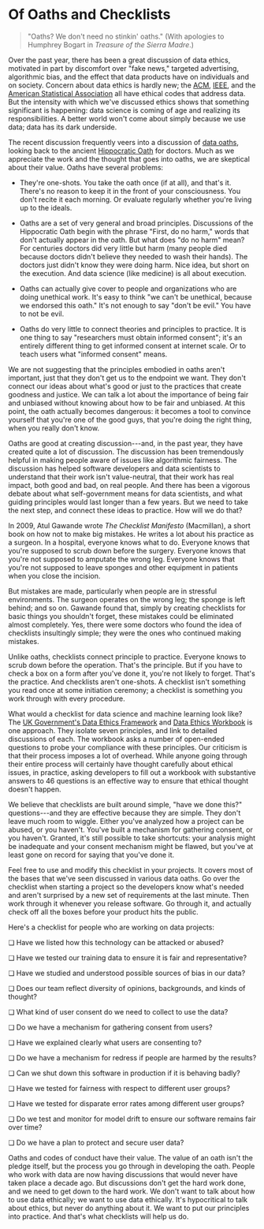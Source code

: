 Of Oaths and Checklists
=======================

> "Oaths? We don't need no stinkin' oaths." (With apologies to
> Humphrey Bogart in *Treasure of the Sierra Madre*.)

Over the past year, there has been a great discussion of data ethics,
motivated in part by discomfort over "fake news," targeted advertising,
algorithmic bias, and the effect that data products have on individuals
and on society. Concern about data ethics is hardly new; the
[ACM](http://ethics.acm.org/code-of-ethics),
[IEEE](https://www.ieee.org/about/compliance.html), and the [American
Statistical Association](http://bit.ly/2zWQAk0) all have ethical codes
that address data. But the intensity with which we've discussed ethics
shows that something significant is happening: data science is coming of
age and realizing its responsibilities. A better world won't come about
simply because we use data; data has its dark underside.

The recent discussion frequently veers into a discussion of [data
oaths](http://bit.ly/2zRvEe8), looking back to the ancient [Hippocratic
Oath](http://bit.ly/2A4QiYA) for doctors. Much as we appreciate the work
and the thought that goes into oaths, we are skeptical about their
value. Oaths have several problems:

-   They're one-shots. You take the oath once (if at all), and that's
    it. There's no reason to keep it in the front of your
    consciousness. You don't recite it each morning. Or evaluate
    regularly whether you're living up to the ideals.

-   Oaths are a set of very general and broad principles. Discussions of
    the Hippocratic Oath begin with the phrase "First, do no harm,"
    words that don't actually appear in the oath. But what does "do no
    harm" mean? For centuries doctors did very little but harm (many
    people died because doctors didn't believe they needed to wash their
    hands). The doctors just didn't know they were doing harm. Nice
    idea, but short on the execution. And data science (like medicine)
    is all about execution.

-   Oaths can actually give cover to people and organizations who are
    doing unethical work. It's easy to think "we can't be unethical,
    because we endorsed this oath." It's not enough to say "don't be
    evil." You have to not be evil.

-   Oaths do very little to connect theories and principles to practice.
    It is one thing to say "researchers must obtain informed consent";
    it's an entirely different thing to get informed consent at
    internet scale. Or to teach users what "informed consent" means.

We are not suggesting that the principles embodied in oaths aren't
important, just that they don't get us to the endpoint we want. They
don't connect our ideas about what's good or just to the practices
that create goodness and justice. We can talk a lot about the importance
of being fair and unbiased without knowing about how to be fair and
unbiased. At this point, the oath actually becomes dangerous: it becomes
a tool to convince yourself that you're one of the good guys, that
you're doing the right thing, when you really don't know.

Oaths are good at creating discussion---and, in the past year, they have
created quite a lot of discussion. The discussion has been tremendously
helpful in making people aware of issues like algorithmic fairness. The
discussion has helped software developers and data scientists to
understand that their work isn't value-neutral, that their work has real
impact, both good and bad, on real people. And there has been a vigorous
debate about what self-government means for data scientists, and what
guiding principles would last longer than a few years. But we need to
take the next step, and connect these ideas to practice. How will we do
that?

In 2009, Atul Gawande wrote *The Checklist Manifesto* (Macmillan), a
short book on how not to make big mistakes. He writes a lot about his
practice as a surgeon. In a hospital, everyone knows what to do.
Everyone knows that you're supposed to scrub down before the surgery.
Everyone knows that you're not supposed to amputate the wrong leg.
Everyone knows that you're not supposed to leave sponges and other
equipment in patients when you close the incision.

But mistakes are made, particularly when people are in stressful
environments. The surgeon operates on the wrong leg; the sponge is left
behind; and so on. Gawande found that, simply by creating checklists for
basic things you shouldn't forget, these mistakes could be eliminated
almost completely. Yes, there were some doctors who found the idea of
checklists insultingly simple; they were the ones who continued making
mistakes.

Unlike oaths, checklists connect principle to practice. Everyone knows
to scrub down before the operation. That's the principle. But if you
have to check a box on a form after you've done it, you're not likely
to forget. That's the practice. And checklists aren't one-shots. A
checklist isn't something you read once at some initiation ceremony; a
checklist is something you work through with every procedure.

What would a checklist for data science and machine learning look like?
The [UK Government's Data Ethics Framework](http://bit.ly/2NvJ0ik) and
[Data Ethics Workbook](http://bit.ly/2O69wjh) is one approach. They
isolate seven principles, and link to detailed discussions of each. The
workbook asks a number of open-ended questions to probe your compliance
with these principles. Our criticism is that their process imposes a lot
of overhead. While anyone going through their entire process will
certainly have thought carefully about ethical issues, in practice,
asking developers to fill out a workbook with substantive answers to 46
questions is an effective way to ensure that ethical thought doesn't
happen.

We believe that checklists are built around simple, "have we done this?"
questions---and they are effective because they are simple. They don't
leave much room to wiggle. Either you've analyzed how a project can be
abused, or you haven't. You've built a mechanism for gathering consent,
or you haven't. Granted, it's still possible to take shortcuts: your
analysis might be inadequate and your consent mechanism might be flawed,
but you've at least gone on record for saying that you've done it.

Feel free to use and modify this checklist in your projects. It covers
most of the bases that we've seen discussed in various data oaths. Go
over the checklist when starting a project so the developers know what's
needed and aren't surprised by a new set of requirements at the last
minute. Then work through it whenever you release software. Go through
it, and actually check off all the boxes before your product hits the
public.

Here's a checklist for people who are working on data projects:

❏ Have we listed how this technology can be attacked or abused?

❏ Have we tested our training data to ensure it is fair and
representative?

❏ Have we studied and understood possible sources of bias in our data?

❏ Does our team reflect diversity of opinions, backgrounds, and kinds of
thought?

❏ What kind of user consent do we need to collect to use the data?

❏ Do we have a mechanism for gathering consent from users?

❏ Have we explained clearly what users are consenting to?

❏ Do we have a mechanism for redress if people are harmed by the
results?

❏ Can we shut down this software in production if it is behaving badly?

❏ Have we tested for fairness with respect to different user groups?

❏ Have we tested for disparate error rates among different user groups?

❏ Do we test and monitor for model drift to ensure our software remains
fair over time?

❏ Do we have a plan to protect and secure user data?

Oaths and codes of conduct have their value. The value of an oath isn't
the pledge itself, but the process you go through in developing the
oath. People who work with data are now having discussions that would
never have taken place a decade ago. But discussions don't get the hard
work done, and we need to get down to the hard work. We don't want to
talk about how to use data ethically; we want to use data ethically.
It's hypocritical to talk about ethics, but never do anything about it.
We want to put our principles into practice. And that's what checklists
will help us do.

